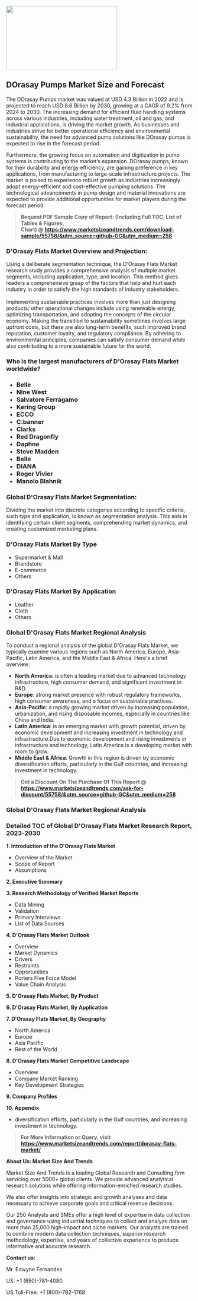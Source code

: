 <p><img class="alignnone size-medium wp-image-20088" src="https://ffe5etoiles.com/wp-content/uploads/2024/12/MST1-300x171.png" alt="" width="300" height="171" /></p><h2>DOrasay Pumps Market Size and Forecast</h2><p>The DOrasay Pumps market was valued at USD 4.3 Billion in 2022 and is projected to reach USD 8.6 Billion by 2030, growing at a CAGR of 9.2% from 2024 to 2030. The increasing demand for efficient fluid handling systems across various industries, including water treatment, oil and gas, and industrial applications, is driving the market growth. As businesses and industries strive for better operational efficiency and environmental sustainability, the need for advanced pump solutions like DOrasay pumps is expected to rise in the forecast period.</p><p>Furthermore, the growing focus on automation and digitization in pump systems is contributing to the market’s expansion. DOrasay pumps, known for their durability and energy efficiency, are gaining preference in key applications, from manufacturing to large-scale infrastructure projects. The market is poised to experience robust growth as industries increasingly adopt energy-efficient and cost-effective pumping solutions. The technological advancements in pump design and material innovations are expected to provide additional opportunities for market players during the forecast period.</p></p><blockquote id="" class=""><strong>Request PDF Sample Copy of Report: (Including Full TOC, List of Tables &amp; Figures, Chart)&nbsp;@&nbsp;<strong><a href="https://www.marketsizeandtrends.com/download-sample/55758/&utm_source=github-GC&utm_medium=258" target="_blank">https://www.marketsizeandtrends.com/download-sample/55758/&utm_source=github-GC&utm_medium=258</a></strong></strong></blockquote><h3 id="" class="">D'Orasay Flats Market&nbsp;Overview and Projection:</h3><p id="" class="">Using a deliberate segmentation technique, the D'Orasay Flats Market research study provides a comprehensive analysis of multiple market segments, including application, type, and location. This method gives readers a comprehensive grasp of the factors that help and hurt each industry in order to satisfy the high standards of industry stakeholders. <br /> <br />Implementing sustainable practices involves more than just designing products; other operational changes include using renewable energy, optimizing transportation, and adopting the concepts of the circular economy. Making the transition to sustainability sometimes involves large upfront costs, but there are also long-term benefits, such improved brand reputation, customer loyalty, and regulatory compliance. By adhering to environmental principles, companies can satisfy consumer demand while also contributing to a more sustainable future for the world.</p><h3 id="" class="">Who is the largest manufacturers of&nbsp;D'Orasay Flats Market worldwide?</h3><h3 class=""><p><ul><li>Belle </li><li> Nine West </li><li> Salvatore Ferragamo </li><li> Kering Group </li><li> ECCO </li><li> C.banner </li><li> Clarks </li><li> Red Dragonfly </li><li> Daphne </li><li> Steve Madden </li><li> Belle </li><li> DIANA </li><li> Roger Vivier </li><li> Manolo Blahnik</li></ul></p></h3><h3 id="" class="">Global&nbsp;D'Orasay Flats Market Segmentation:</h3><p id="" class="">Dividing the market into discrete categories according to specific criteria, such type and application, is known as segmentation analysis. This aids in identifying certain client segments, comprehending market dynamics, and creating customized marketing plans.</p><h3 id="" class="">D'Orasay Flats Market&nbsp;By Type</h3><p><p><ul><li>Supermarket & Mall</li><li> Brandstore</li><li> E-commerce</li><li> Others</p></li></ul></p></p><h3 id="" class="">D'Orasay Flats Market&nbsp;By Application</h3><p class=""><p><ul><li>Leather</li><li> Cloth</li><li> Others</li></ul></p></p><h3 id="" class="">Global D'Orasay Flats Market Regional Analysis</h3><p id="" class="">To conduct a regional analysis of the global D'Orasay Flats Market, we typically examine various regions such as North America, Europe, Asia-Pacific, Latin America, and the Middle East &amp; Africa. Here's a brief overview:</p><ul><li><strong>North America</strong>: is often a leading market due to advanced technology infrastructure, high consumer demand, and significant investment in R&amp;D.</li><li><strong>Europe</strong>: strong market presence with robust regulatory frameworks, high consumer awareness, and a focus on sustainable practices.</li><li><strong>Asia-Pacific</strong>: a rapidly growing market driven by increasing population, urbanization, and rising disposable incomes, especially in countries like China and India.</li><li><strong>Latin America</strong>: is an emerging market with growth potential, driven by economic development and increasing investment in technology and infrastructure.Due to economic development and rising investments in infrastructure and technology, Latin America is a developing market with room to grow.</li><li><strong>Middle East &amp; Africa</strong>: Growth in this region is driven by economic diversification efforts, particularly in the Gulf countries, and increasing investment in technology.</li></ul><blockquote id="" class=""><strong>Get a Discount On The Purchase Of This Report @ <strong><a href="https://www.marketsizeandtrends.com/ask-for-discount/55758/&utm_source=github-GC&utm_medium=258" target="_blank">https://www.marketsizeandtrends.com/ask-for-discount/55758/&utm_source=github-GC&utm_medium=258</a></strong></strong></blockquote><h3 id="" class="">Global D'Orasay Flats Market Regional Analysis</h3><h3 id="" class="">Detailed TOC of Global D'Orasay Flats Market Research Report, 2023-2030</h3><p id="" class=""><strong>1. Introduction of the D'Orasay Flats Market</strong></p><ul><li>Overview of the Market</li><li>Scope of Report</li><li>Assumptions</li></ul><p id="" class=""><strong>2. Executive Summary</strong></p><p id="" class=""><strong>3. Research Methodology of Verified Market Reports</strong></p><ul><li>Data Mining</li><li>Validation</li><li>Primary Interviews</li><li>List of Data Sources</li></ul><p id="" class=""><strong>4. D'Orasay Flats Market Outlook</strong></p><ul><li>Overview</li><li>Market Dynamics</li><li>Drivers</li><li>Restraints</li><li>Opportunities</li><li>Porters Five Force Model</li><li>Value Chain Analysis</li></ul><p id="" class=""><strong>5. D'Orasay Flats Market, By Product</strong></p><p id="" class=""><strong>6. D'Orasay Flats Market, By Application</strong></p><p id="" class=""><strong>7. D'Orasay Flats Market, By Geography</strong></p><ul><li>North America</li><li>Europe</li><li>Asia Pacific</li><li>Rest of the World</li></ul><p id="" class=""><strong>8. D'Orasay Flats Market Competitive Landscape</strong></p><ul><li>Overview</li><li>Company Market Ranking</li><li>Key Development Strategies</li></ul><p id="" class=""><strong>9. Company Profiles</strong></p><p id="" class=""><strong>10. Appendix</strong></p><ul><li>diversification efforts, particularly in the Gulf countries, and increasing investment in technology.</li></ul><blockquote id="" class=""><strong>For More Information or Query, visit <strong><strong><a href="https://www.marketsizeandtrends.com/report/dorasay-flats-market/" target="_blank">https://www.marketsizeandtrends.com/report/dorasay-flats-market/</a></strong></strong></strong></blockquote><p id="" class=""><strong>About Us: Market Size And Trends</strong></p><p id="" class="">Market Size And Trends is a leading Global Research and Consulting firm servicing over 5000+ global clients. We provide advanced analytical research solutions while offering information-enriched research studies.</p><p id="" class="">We also offer insights into strategic and growth analyses and data necessary to achieve corporate goals and critical revenue decisions.</p><p id="" class="">Our 250 Analysts and SMEs offer a high level of expertise in data collection and governance using industrial techniques to collect and analyze data on more than 25,000 high-impact and niche markets. Our analysts are trained to combine modern data collection techniques, superior research methodology, expertise, and years of collective experience to produce informative and accurate research.</p><p id="" class=""><strong>Contact us:</strong></p><p id="" class="">Mr. Edwyne Fernandes</p><p id="" class="">US: +1 (650)-781-4080</p><p id="" class="">US Toll-Free: +1 (800)-782-1768</p>
